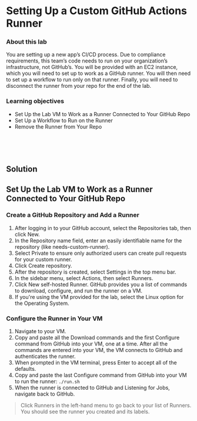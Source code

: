 # Setting Up a Custom GitHub Actions Runner

### About this lab
You are setting up a new app’s CI/CD process. Due to compliance requirements, this team’s code needs to run on your organization’s infrastructure, not GitHub’s. You will be provided with an EC2 instance, which you will need to set up to work as a GitHub runner. You will then need to set up a workflow to run only on that runner. Finally, you will need to disconnect the runner from your repo for the end of the lab.

### Learning objectives
- Set Up the Lab VM to Work as a Runner Connected to Your GitHub Repo
- Set Up a Workflow to Run on the Runner
- Remove the Runner from Your Repo


<br><br><br>


## Solution

## Set Up the Lab VM to Work as a Runner Connected to Your GitHub Repo
### Create a GitHub Repository and Add a Runner
1. After logging in to your GitHub account, select the Repositories tab, then click New.
2. In the Repository name field, enter an easily identifiable name for the repository (like needs-custom-runner).
3. Select Private to ensure only authorized users can create pull requests for your custom runner.
4. Click Create repository.
5. After the repository is created, select Settings in the top menu bar.
6. In the sidebar menu, select Actions, then select Runners.
7. Click New self-hosted Runner. GitHub provides you a list of commands to download, configure, and run the runner on a VM.
8. If you're using the VM provided for the lab, select the Linux option for the Operating System.


### Configure the Runner in Your VM
1. Navigate to your VM.
2. Copy and paste all the Download commands and the first Configure command from GitHub into your VM, one at a time. After all the commands are entered into your VM, the VM connects to GitHub and authenticates the runner.
3. When prompted in the VM terminal, press Enter to accept all of the defaults.
4. Copy and paste the last Configure command from GitHub into your VM to run the runner:
    `./run.sh`
5. When the runner is connected to GitHub and Listening for Jobs, navigate back to GitHub.

> Click Runners in the left-hand menu to go back to your list of Runners. You should see the runner you created and its labels.
